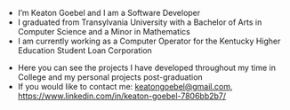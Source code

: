 - I’m Keaton Goebel and I am a Software Developer
- I graduated from Transylvania University with a Bachelor of Arts in Computer Science and a Minor in Mathematics
- I am currently working as a Computer Operator for the Kentucky Higher Education Student Loan Corporation
<!---
I am also experienced in a variety of general-purpose programming languages such as Python, C/C++, and Java
---> 
- Here you can see the projects I have developed throughout my time in College and my personal projects post-graduation
- If you would like to contact me: keatongoebel@gmail.com, https://www.linkedin.com/in/keaton-goebel-7806bb2b7/ 

<!---
KeatonGoebel/KeatonGoebel is a ✨ special ✨ repository because its `README.md` (this file) appears on your GitHub profile.
You can click the Preview link to take a look at your changes.
--->
